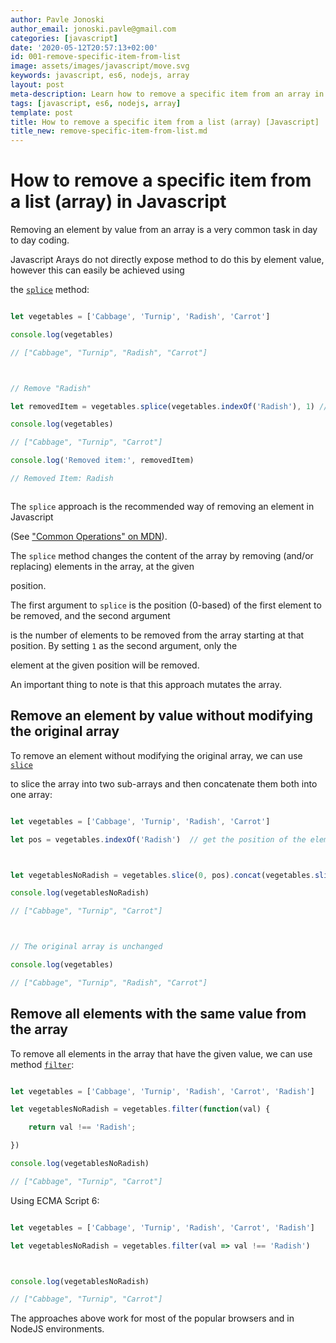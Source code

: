 ```yaml
---
author: Pavle Jonoski
author_email: jonoski.pavle@gmail.com
categories: [javascript]
date: '2020-05-12T20:57:13+02:00'
id: 001-remove-specific-item-from-list
image: assets/images/javascript/move.svg
keywords: javascript, es6, nodejs, array
layout: post
meta-description: Learn how to remove a specific item from an array in Javascript.
tags: [javascript, es6, nodejs, array]
template: post
title: How to remove a specific item from a list (array) [Javascript]
title_new: remove-specific-item-from-list.md
---
```




# How to remove a specific item from a list (array) in Javascript



Removing an element by value from an array is a very common task in day to day coding.

Javascript Arays do not directly expose method to do this by element value, however this can easily be achieved using

the [`splice`](https://developer.mozilla.org/en-US/docs/Web/JavaScript/Reference/Global_Objects/Array/splice) method:



```javascript

let vegetables = ['Cabbage', 'Turnip', 'Radish', 'Carrot']

console.log(vegetables)

// ["Cabbage", "Turnip", "Radish", "Carrot"]



// Remove "Radish"

let removedItem = vegetables.splice(vegetables.indexOf('Radish'), 1) // this is how to remove an item

console.log(vegetables)

// ["Cabbage", "Turnip", "Carrot"]

console.log('Removed item:', removedItem)

// Removed Item: Radish



```



The `splice` approach is the recommended way of removing an element in Javascript 

(See ["Common Operations" on MDN](https://developer.mozilla.org/en-US/docs/Web/JavaScript/Reference/Global_Objects/Array#Description)).



The `splice` method changes the content of the array by removing (and/or replacing) elements in the array, at the given

position.

The first argument to `splice` is the position (0-based) of the first element to be removed, and the second argument

is the number of elements to be removed from the array starting at that position. By setting `1` as the second argument, only the

element at the given position will be removed.



An important thing to note is that this approach mutates the array.



## Remove an element by value without modifying the original array



To remove an element without modifying the original array, we can use [`slice`](https://developer.mozilla.org/en-US/docs/Web/JavaScript/Reference/Global_Objects/Array/slice)

to slice the array into two sub-arrays and then concatenate them both into one array:



```javascript

let vegetables = ['Cabbage', 'Turnip', 'Radish', 'Carrot']

let pos = vegetables.indexOf('Radish')  // get the position of the element we want to remove



let vegetablesNoRadish = vegetables.slice(0, pos).concat(vegetables.slice(pos + 1))

console.log(vegetablesNoRadish)

// ["Cabbage", "Turnip", "Carrot"]



// The original array is unchanged

console.log(vegetables)

// ["Cabbage", "Turnip", "Radish", "Carrot"]

```



## Remove all elements with the same value from the array



To remove all elements in the array that have the given value, we can use method [`filter`](https://developer.mozilla.org/en-US/docs/Web/JavaScript/Reference/Global_Objects/Array/filter):



```javascript

let vegetables = ['Cabbage', 'Turnip', 'Radish', 'Carrot', 'Radish']

let vegetablesNoRadish = vegetables.filter(function(val) {

    return val !== 'Radish';

})

console.log(vegetablesNoRadish)

// ["Cabbage", "Turnip", "Carrot"]

```



Using ECMA Script 6:



```javascript

let vegetables = ['Cabbage', 'Turnip', 'Radish', 'Carrot', 'Radish']

let vegetablesNoRadish = vegetables.filter(val => val !== 'Radish')



console.log(vegetablesNoRadish)

// ["Cabbage", "Turnip", "Carrot"]

```



The approaches above work for most of the popular browsers and in NodeJS environments.